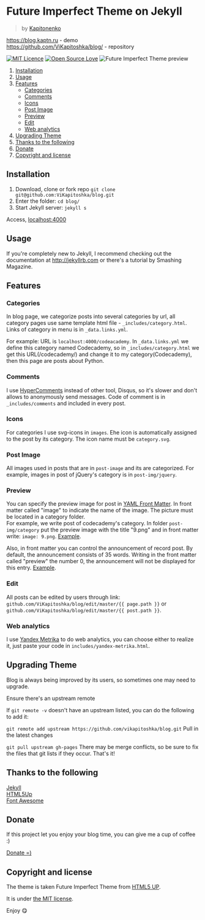 # Future Imperfect Theme on Jekyll
>by [Kapitonenko](https://kaptn.ru)

<https://blog.kaptn.ru> - demo  
<https://github.com/ViKapitoshka/blog/> - repository

[![MIT Licence](https://badges.frapsoft.com/os/mit/mit.svg?v=103)](https://opensource.org/licenses/mit-license.php)
[![Open Source Love](https://badges.frapsoft.com/os/v1/open-source.png?v=103)](https://github.com/ellerbrock/open-source-badge/)
![Future Imperfect Theme preview](https://cdn.rawgit.com/ViKapitoshka/blog/4ccc6d6a/readme_files/screen.png)

1. [Installation](#installation)
2. [Usage](#usage)
3. [Features](#features)
    - [Categories](#categories)
    - [Comments](#comments)
    - [Icons](#icons)
    - [Post Image](#post-image)
    - [Preview](#preview)
    - [Edit](#edit)
    - [Web analytics](#web-analytics)
4. [Upgrading Theme](#upgrading-theme)
5. [Thanks to the following](#thanks-to-the-following)
6. [Donate](#donate)
7. [Copyright and license](#copyright-and-license)

## Installation 
1. Download, clone or fork repo `git clone git@github.com:ViKapitoshka/blog.git`
2. Enter the folder: `cd blog/` 
3. Start Jekyll server: `jekyll s`

Access, [localhost:4000](http://localhost:4000)

## Usage

If you're completely new to Jekyll, I recommend checking out the documentation at <http://jekyllrb.com> or there's a tutorial by Smashing Magazine.

## Features
### Categories
In blog page, we categorize posts into several categories by url, all category pages use same template html file - `_includes/category.html`. Links of category in menu is in `_data.links.yml`.

For example: URL is `localhost:4000/codeacademy`. In `_data.links.yml` we define this category named Codecademy, so in `_includes/category.html` we get this URL(/codecademy/) and change it to my category(Сodecademy), then this page are posts about Python.

### Comments
I use [HyperComments](http://hypercomments.com) instead of other tool, Disqus, so it's slower and don't allows to anonymously send messages. Code of comment is in `_includes/comments` and included in every post.

### Icons
For categories I use svg-icons in `images`. Еhe icon is automatically assigned to the post by its category. The icon name must be `category.svg`.

### Post Image
All images used in posts that are in `post-image` and its are categorized. For example, images in post of jQuery's category is in `post-img/jquery`. 

### Preview
You can specify the preview image for post in [YAML Front Matter](http://jekyllrb.com/docs/frontmatter/). In front matter called "image" to indicate the name of the image. The picture must be located in a category folder.    
For example, we write post of codecademy's category. In folder `post-img/category` put the preview image with the title "9.png" and in front matter write: `image: 9.png`. [Example](https://github.com/ViKapitoshka/blog/blob/master/_posts/2017-06-08-learn-git4.md).

Also, in front matter you can control the announcement of record post. By default, the announcement consists of 35 words. Writing in the front matter called "preview" the number 0, the announcement will not be displayed for this entry. [Example](https://github.com/ViKapitoshka/blog/blob/master/_posts/2017-06-08-learn-git4.md).

### Edit
All posts can be edited by users through link: `github.com/ViKapitoshka/blog/edit/master/{{ page.path }}` or `github.com/ViKapitoshka/blog/edit/master/{{ post.path }}`.

### Web analytics
I use [Yandex Metrika](https://metrika.yandex.ru) to do web analytics, you can choose either to realize it, just paste your code in `includes/yandex-metrika.html`.

## Upgrading Theme
Blog is always being improved by its users, so sometimes one may need to upgrade.

Ensure there's an upstream remote

If `git remote -v` doesn't have an upstream listed, you can do the following to add it:

`git remote add upstream https://github.com/vikapitoshka/blog.git`
Pull in the latest changes

`git pull upstream gh-pages`
There may be merge conflicts, so be sure to fix the files that git lists if they occur. That's it!

## Thanks to the following
[Jekyll](http://jekyllrb.com/)  
[HTML5Up](https://html5up.net/)  
[Font Awesome](http://fontawesome.io/icons/)

## Donate
If this project let you enjoy your blog time, you can give me a cup of coffee :)

[Donate =)](https://money.yandex.ru/to/410013162271067/100)

## Copyright and license
The theme is taken Future Imperfect Theme from [HTML5 UP](https://html5up.net).

It is under [the MIT license](/LICENSE).

Enjoy :yum:
